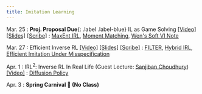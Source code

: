 ```yaml
---
title: Imitation Learning
---
```


Mar. 25
: **Proj. Proposal Due**{: .label .label-blue} IL as Game Solving [[Video]](https://youtu.be/uESAXg-CXFs) [[Slides]](/assets/pdfs/lec_mar_25.pdf) [[Scribe]](/assets/pdfs/scribe_18.pdf)
  : [MaxEnt IRL](https://cdn.aaai.org/AAAI/2008/AAAI08-227.pdf), [Moment Matching](https://gokul.dev/mmil/), [Wen's Soft VI Note](https://wensun.github.io/CS4789_data/soft_VI.pdf)

Mar. 27
: Efficient Inverse RL [[Video]](https://youtu.be/N8-Nh_iTmps) [[Slides]](/assets/pdfs/lec_mar_27.pdf) [[Scribe]](/assets/pdfs/scribe_19.pdf)
  : [FILTER](https://gokul.dev/filter/), [Hybrid IRL](https://gokul.dev/hyper/), [Efficient Imitation Under Misspecification](https://arxiv.org/abs/2503.13162)

Apr. 1
: IRL<sup>2</sup>: Inverse RL In Real Life (Guest Lecture: [Sanjiban Choudhury](https://sanjibanc.github.io/)) [[Video]](https://youtu.be/KnXSeTuCgFI?)
  : [Diffusion Policy](https://arxiv.org/pdf/2303.04137)

Apr. 3
: **Spring Carnival 🎡 (No Class)**